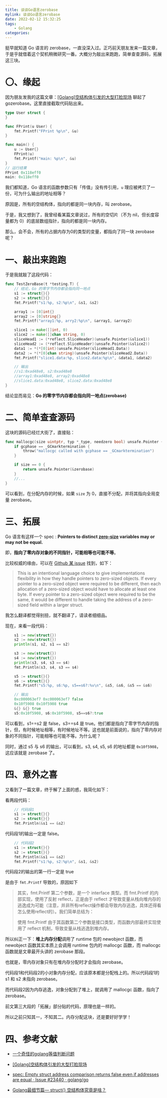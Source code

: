 ```yaml
---
title: 谈谈Go语言zerobase
mylink: 谈谈Go语言zerobase
date: 2022-02-12 15:32:25
tags:
    - Golang
categories:
---
```


挺早就知道 Go 语言的 zerobase，一直没深入过。正巧前天朋友发来一篇文章，于是乎就借着这个契机稍微研究一番。大概分为敲出来跑跑，简单查查源码，拓展这三块。

<!--more-->

# 〇、缘起

因为朋友发我的这篇文章：[[Golang]空结构体引发的大型打脸现场](https://segmentfault.com/a/1190000039315999#/) 聊起了 gozerobase。这里直接截取代码贴出来。

```go
type User struct {
}

func FPrint(u User) {
    fmt.Printf("FPrint %p\n", &u)
}

func main() {
    u := User{}
    FPrint(u)
    fmt.Printf("main: %p\n", &u)
}
// 运行结果
FPrint 0x118eff0
main: 0x118eff0
```

我们都知道，Go 语言的函数参数只有「传值」没有传引用，`u` 理应被拷贝了一份，可为什么输出的地址相等？  

原因是，所有的空结构体，指向的都是同一块内存，叫 zerobase。

于是，我又想到了，我曾经看某篇文章说过，所有的空切片（不为 nil，但长度容量都为 0）的底层数组指针，指向的都是同一块内存。  

那么，会不会，所有的占据内存为0的类型的变量，都指向了同一块 zerobase 呢？

# 一、敲出来跑跑

于是我就敲了这段代码：

```go
func TestZeroBase(t *testing.T) {
    // 结论，Go 的零字节内存都会指向同一地点
    s1 := struct{}{}
    s2 := struct{}{}
    fmt.Printf("s1:%p, s2:%p\n", &s1, &s2)

    array1 := [0]int{}
    array2 := [0]string{}
    fmt.Printf("array1:%p, arry2:%p\n", &array1, &array2)

    slice1 := make([]int, 0)
    slice2 := make([]chan string, 0)
    sliceHead1 := (*reflect.SliceHeader)(unsafe.Pointer(&slice1))
    sliceHead2 := (*reflect.SliceHeader)(unsafe.Pointer(&slice2))
    data1 := *(*[0]int)(unsafe.Pointer(sliceHead1.Data))
    data2 := *(*[0]chan string)(unsafe.Pointer(sliceHead2.Data))
    fmt.Printf("slice1.data:%p, slice2.data:%p\n", &data1, &data2)

    // 输出
    //s1:0xad48e8, s2:0xad48e8
    //array1:0xad48e8, array2:0xad48e8
    //slice1.data:0xad48e8, slice2.data:0xad48e8
}
```

结论显而易见：**Go 的零字节内存都会指向同一地点(zerobase)**

# 二、简单查查源码

这块的源码已经烂大街了，直接贴：

```go
func mallocgc(size uintptr, typ *_type, needzero bool) unsafe.Pointer {
    if gcphase == _GCmarktermination {
        throw("mallocgc called with gcphase == _GCmarktermination")
    }

    if size == 0 {
        return unsafe.Pointer(&zerobase)
    }
    //...
}
```

可以看到，在分配内存的时候，如果 `size` 为 0，直接不分配，并将其指向全局变量 zerobase。

# 三、拓展

Go 语言有这样一个 spec : **Pointers to distinct [zero-size](https://go.dev/ref/spec#Size_and_alignment_guarantees) variables may or may not be equal.**  

即，**指向了零内存对象的不同指针，可能相等也可能不等**。

比较权威的缘由，可以在 [Github 某 issue](https://github.com/golang/go/issues/23440#issuecomment-357476298) 找到，如下：

> This is an intentional language choice to give implementations flexibility in how they handle pointers to zero-sized objects. If every pointer to a zero-sized object were required to be different, then each allocation of a zero-sized object would have to allocate at least one byte. If every pointer to a zero-sized object were required to be the same, it would be different to handle taking the address of a zero-sized field within a larger struct.

我怎么翻译都觉得别扭，就不翻译了，请读者细细品。

现在，来看一段代码：

```go
    s1 := new(struct{})
    s2 := new(struct{})
    println(s1, s2, s1 == s2)

    s3 := new(struct{})
    s4 := new(struct{})
    println(s3, s4, s3 == s4)
    fmt.Println(s3, s4, s3 == s4)

    s5 := struct{}{}
    s6 := struct{}{}
    fmt.Printf("s5:%p, s6:%p, s5==s6?:%v\n", &s5, &s6, &s5 == &s6)

    // 输出
    0xc000063ef7 0xc000063ef7 false
    0x10f5908 0x10f5908 true
    &{} &{} true
    s5:0x10f5908, s6:0x10f5908, s5==s6?:true
```



可以看到，s1==s2 是 false，s3==s4 是 true。他们都是指向了零字节内存的指针，但，有时候地址相等，有时候地址不等。这也就是前面说的，指向了零内存对象的不同指针，可能相等也可能不等。为什么呢？



同时，通过 s5 与 s6 的输出，可以看到，s3, s4, s5, s6 的地址都是 `0x10f5908`，这应该就是 zerobase 了。



# 四、意外之喜

又看到了一篇文章，终于解了上面的惑，我简化如下：

看两段代码：

```go
    // 代码段1
    s1 := struct{}{}
    s2 := struct{}{}
    fmt.Println(&s1 == &s2)
```

代码段1的输出一定是 false。

```go
    // 代码段2
    s1 := struct{}{}
    s2 := struct{}{}
    fmt.Println(&s1 == &s2)
    fmt.Printf("s1:%p, s2:%p\n", &s1, &s2)


```

代码段2的输出的第一行一定是 true

是由于 `fmt.Printf` 导致的，原因如下

> 其实，fmt.Printf 第二个参数，是一个 interface 类型。而 fmt.Printf 的内部实现，使用了反射 reflect，正是由于 reflect 才导致变量从栈向堆内存的逃逸成为可能（注意，并非所有reflect操作都会导致内存逃逸，具体还得看怎么使用reflect的）。我们简单总结为：
> 
> 使用 fmt.Printf 由于其函数第二个参数是接口类型，而函数内部最终实现使用了 reflect 机制，导致变量从栈逃逸到堆内存。



所以纠正一下：**堆上内存分配**调用了 runtime 包的 newobject 函数，而 newobject 函数其实本质上会调用 runtime 包内的 mallocgc 函数，而 mallocgc 函数就是文章最开头讲的 zerobase 那段。



也就是，零内存对象只有在堆内存分配时才会指向 zerobase。



代码段1和代码段2的小对象内存分配，应该原本都是分配栈上的。所以代码段1的 s1 和 s2 未指向 zerobase。



而代码段2因为内存逃逸，对象分配到了堆上，就调用了 mallocgc 函数，指向了 zerobase。



前文第三大段的「拓展」部分贴的代码，原理也是一样的。



所以之前只知其一，不知其二。内存分配这块，还是要好好学学！

# 四、参考文献

- [一个奇怪的golang等值判断问题](https://studygolang.com/articles/19535?fr=sidebar#/)

- [[Golang]空结构体引发的大型打脸现场](https://segmentfault.com/a/1190000039315999#/)

- [spec: Empty struct address comparison returns false even if addresses are equal · Issue #23440 · golang/go](https://github.com/golang/go/issues/23440#/)

- [Golang最细节篇— struct{} 空结构体究竟是啥？](https://jishuin.proginn.com/p/763bfbd35690#/)
